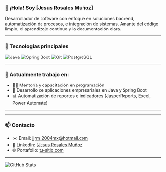 ### 👋 ¡Hola! Soy [Jesus Rosales Muñoz]

Desarrollador de software con enfoque en soluciones backend, automatización de procesos, e integración de sistemas. Amante del código limpio, el aprendizaje continuo y la documentación clara.

---

### 🚀 Tecnologías principales

![Java](https://img.shields.io/badge/Java-ED8B00?style=for-the-badge&logo=java&logoColor=white)
![Spring Boot](https://img.shields.io/badge/Spring%20Boot-6DB33F?style=for-the-badge&logo=spring-boot&logoColor=white)
![Git](https://img.shields.io/badge/Git-F05032?style=for-the-badge&logo=git&logoColor=white)
![PostgreSQL](https://img.shields.io/badge/PostgreSQL-316192?style=for-the-badge&logo=postgresql&logoColor=white)

---

### 💼 Actualmente trabajo en:
- 👨‍🏫 Mentoría y capacitación en programación
- 🔧 Desarrollo de aplicaciones empresariales en Java y Spring Boot
- 📊 Automatización de reportes e indicadores (JasperReports, Excel, Power Automate)

---
<!-- 
### ✍ Últimos artículos (si tienes blog o Medium)
Puedes actualizar esta sección manualmente o automatizarla con GitHub Actions
- [Título del artículo 1](https://link-del-articulo.com)
- [Título del artículo 2](https://link-del-articulo.com) -->

---

### 📫 Contacto

- ✉️ Email: [jjrm_2004mx@hotmail.com](mailto:jjrm_2004mx@hotmail.com  )
- 💼 LinkedIn: [[Jesus Rosales Muñoz](http://linkedin.com/in/jesús-rosales-04679666)]
- 🌐 Portafolio: [tu-sitio.com](https://tu-sitio.com)

---

<!-- GitHub Stats (opcional) -->
![GitHub Stats](https://github-readme-stats.vercel.app/api?username=tuusuario&show_icons=true&theme=github_dark)
